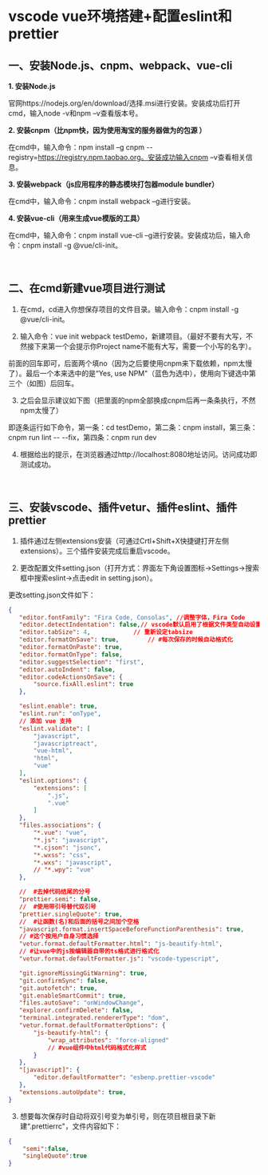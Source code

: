 # vscode vue环境搭建+配置eslint和prettier  

## 一、安装Node.js、cnpm、webpack、vue-cli
**1. 安装Node.js**  

官网https://nodejs.org/en/download/选择.msi进行安装。安装成功后打开cmd，输入node -v和npm –v查看版本号。

**2. 安装cnpm（比npm快，因为使用淘宝的服务器做为的包源 ）**  

在cmd中，输入命令：npm install –g cnpm --registry=https://registry.npm.taobao.org。安装成功输入cnpm –v查看相关信息。

**3. 安装webpack（js应用程序的静态模块打包器module bundler）**  

在cmd中，输入命令：cnpm install webpack –g进行安装。

**4. 安装vue-cli（用来生成vue模版的工具）**  

在cmd中，输入命令：cnpm install vue-cli –g进行安装。安装成功后，输入命令：cnpm install -g @vue/cli-init。

 

## 二、在cmd新建vue项目进行测试  

1. 在cmd，cd进入你想保存项目的文件目录。输入命令：cnpm install -g @vue/cli-init。

2. 输入命令：vue init webpack testDemo，新建项目。（最好不要有大写，不然接下来第一个会提示你Project name不能有大写，需要一个小写的名字）。

前面的回车即可，后面两个填no（因为之后要使用cnpm来下载依赖，npm太慢了）。最后一个本来选中的是“Yes, use NPM"（蓝色为选中），使用向下键选中第三个（如图）后回车。



3. 之后会显示建议如下图（把里面的npm全部换成cnpm后再一条条执行，不然npm太慢了）



即逐条运行如下命令，第一条：cd testDemo，第二条：cnpm install，第三条：cnpm run lint -- --fix，第四条：cnpm run dev

4. 根据给出的提示，在浏览器通过http://localhost:8080地址访问。访问成功即测试成功。

 

## 三、安装vscode、插件vetur、插件eslint、插件prettier
1. 插件通过左侧extensions安装（可通过Crtl+Shift+X快捷键打开左侧extensions）。三个插件安装完成后重启vscode。

2. 更改配置文件setting.json（打开方式：界面左下角设置图标->Settings->搜索框中搜索eslint->点击edit in setting.json）。



更改setting.json文件如下：
 ```json
{
    "editor.fontFamily": "Fira Code, Consolas", //调整字体，Fira Code
    "editor.detectIndentation": false,// vscode默认启用了根据文件类型自动设置tabsize的选项
    "editor.tabSize": 4,            // 重新设定tabsize
    "editor.formatOnSave": true,        // #每次保存的时候自动格式化 
    "editor.formatOnPaste": true,
    "editor.formatOnType": false,
    "editor.suggestSelection": "first",
    "editor.autoIndent": false,
    "editor.codeActionsOnSave": {
        "source.fixAll.eslint": true
    },
 
    "eslint.enable": true,
    "eslint.run": "onType",
    // 添加 vue 支持
    "eslint.validate": [
        "javascript",
        "javascriptreact",
        "vue-html",
        "html",
        "vue"
    ],
    "eslint.options": {
        "extensions": [
            ".js",
            ".vue"
        ]
    },
    "files.associations": {
        "*.vue": "vue",
        "*.js": "javascript",
        "*.cjson": "jsonc",
        "*.wxss": "css",
        "*.wxs": "javascript",
        // "*.wpy": "vue"
    },
 
    //  #去掉代码结尾的分号 
    "prettier.semi": false,
    //  #使用带引号替代双引号 
    "prettier.singleQuote": true,
    //  #让函数(名)和后面的括号之间加个空格
    "javascript.format.insertSpaceBeforeFunctionParenthesis": true,
    // #这个按用户自身习惯选择 
    "vetur.format.defaultFormatter.html": "js-beautify-html",
    // #让vue中的js按编辑器自带的ts格式进行格式化 
    "vetur.format.defaultFormatter.js": "vscode-typescript",
 
    "git.ignoreMissingGitWarning": true,
    "git.confirmSync": false,
    "git.autofetch": true,
    "git.enableSmartCommit": true,
    "files.autoSave": "onWindowChange",
    "explorer.confirmDelete": false,
    "terminal.integrated.rendererType": "dom",
    "vetur.format.defaultFormatterOptions": {
        "js-beautify-html": {
            "wrap_attributes": "force-aligned"
            // #vue组件中html代码格式化样式
        }
    },
    "[javascript]": {
        "editor.defaultFormatter": "esbenp.prettier-vscode"
    },
    "extensions.autoUpdate": true,
}
 ```
 3. 想要每次保存时自动将双引号变为单引号，则在项目根目录下新建“.prettierrc"，文件内容如下：  
 ```json
 {
     "semi":false,
     "singleQuote":true
 }
 ```
 
